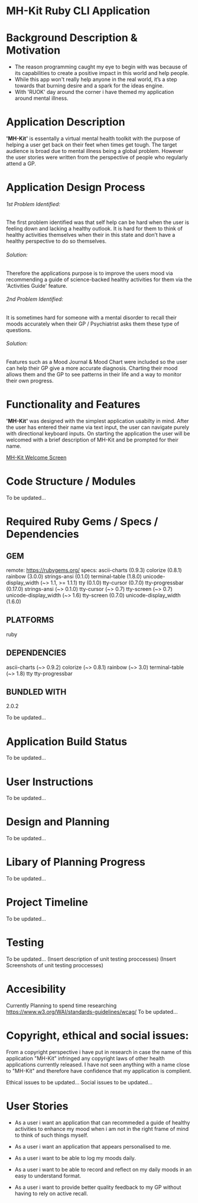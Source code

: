 # MH-Kit Ruby CLI Application

# Background Description & Motivation
- The reason programming caught my eye to begin with was because of its capabilities to create a positive impact in this world and help people. 
- While this app won't really help anyone in the real world,  it’s a step towards that burning desire and a spark for the ideas engine.
- With 'RUOK' day around the corner i have themed my application around mental illness.

# Application Description
**'MH-Kit'** is essentally a virtual mental health toolkit with the purpose of helping a user get back on their feet when times get tough. The target audience is broad due to mental illness being a global problem. However the user stories were written from the perspective of people who regularly attend a GP.
# Application Design Process
###### 1st Problem Identified:
The first problem identified was that self help can be hard when the user is feeling down and lacking a healthy outlook. It is hard for them to think of healthy activities themselves when their in this state and don’t have a healthy perspective to do so themselves.
###### Solution:
Therefore the applications purpose is to improve the users mood via recommending a guide of science-backed healthy activities for them via the 'Activities Guide' feature.
###### 2nd Problem Identified:
It is sometimes hard for someone with a mental disorder to recall their moods accurately when their GP / Psychiatrist asks them these type of questions.
###### Solution:
Features such as a Mood Journal & Mood Chart were included so the user can help their GP give a more accurate diagnosis. Charting their mood allows them and the GP to see patterns in their life and a way to monitor their own progress.

# Functionality and Features
**'MH-Kit'** was designed with the simplest application usabilty in mind. After the user has entered their name via text input, the user can navigate purely with directional keyboard inputs. On starting the application the user will be welcomed with a brief description of MH-Kit and be prompted for their name.

[MH-Kit Welcome Screen](https://www.facebook.com/photo.php?fbid=2466384813438543&set=a.241381972605516&type=3&eid=ARDYOMVBg5yV0xgwuSJY8_pU7ow0L912PQ5GZ16pUhB4ZjaSC0vrfuAA8RU6PNqalMuHSVaN-g04OUdl)

# Code Structure / Modules
To be updated...

# Required Ruby Gems / Specs / Dependencies
## GEM
  remote: https://rubygems.org/
  specs:
    ascii-charts (0.9.3)
    colorize (0.8.1)
    rainbow (3.0.0)
    strings-ansi (0.1.0)
    terminal-table (1.8.0)
    unicode-display_width (~> 1.1, >= 1.1.1)
    tty (0.1.0)
    tty-cursor (0.7.0)
    tty-progressbar (0.17.0)
    strings-ansi (~> 0.1.0)
    tty-cursor (~> 0.7)
    tty-screen (~> 0.7)
    unicode-display_width (~> 1.6)
    tty-screen (0.7.0)
    unicode-display_width (1.6.0)

## PLATFORMS
  ruby

## DEPENDENCIES
  ascii-charts (~> 0.9.2)
  colorize (~> 0.8.1)
  rainbow (~> 3.0)
  terminal-table (~> 1.8)
  tty
  tty-progressbar

## BUNDLED WITH
   2.0.2
   
To be updated...

# Application Build Status
To be updated...

# User Instructions
To be updated...

# Design and Planning
To be updated...

# Libary of Planning Progress
To be updated...

# Project Timeline
To be updated...

# Testing
To be updated...
(Insert description of unit testing proccesses)
(Insert Screenshots of unit testing proccesses)


# Accesibility 
Currently Planning to spend time researching https://www.w3.org/WAI/standards-guidelines/wcag/
To be updated...

# Copyright, ethical and social issues:
From a copyright perspective i have put in research in case the name of this application "MH-Kit" infringed any copyright laws of other health applications currently released. I have not seen anything with a name close to "MH-Kit" and therefore have confidence that my application is complient.

Ethical issues to be updated...
Social issues to be updated...

# User Stories
- As a user i want an application that can recommeded a guide of healthy activities to enhance my mood when i am not in the right frame of mind to think of such things myself.

- As a user i want an application that appears personalised to me.

- As a user i want to be able to log my moods daily.

- As a user i want to be able to record and reflect on my daily moods in an easy to understand format.

- As a user i want to provide better quality feedback to my GP without having to rely on active recall.
